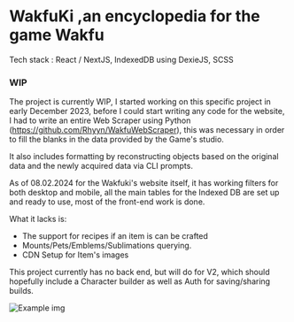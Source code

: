 # WakfuKi ,an encyclopedia for the game Wakfu 

Tech stack : React / NextJS, IndexedDB using DexieJS, SCSS

### WIP
The project is currently WIP, I started working on this specific project in early December 2023, before I could start writing any code for the website, I had to write an entire Web Scraper using Python (https://github.com/Rhyyn/WakfuWebScraper), this was necessary in order to fill the blanks in the data provided by the Game's studio.

It also includes formatting by reconstructing objects based on the original data and the newly acquired data via CLI prompts. 

As of 08.02.2024 for the Wakfuki's website itself, it has working filters for both desktop and mobile, all the main tables for the Indexed DB are set up and ready to use, most of the front-end work is done.

What it lacks is: 
- The support for recipes if an item is can be crafted 
- Mounts/Pets/Emblems/Sublimations querying.
- CDN Setup for Item's images

This project currently has no back end, but will do for V2, which should hopefully include a Character builder as well as Auth for saving/sharing builds.

![Example img](https://i.imgur.com/ALcYttc.png)
